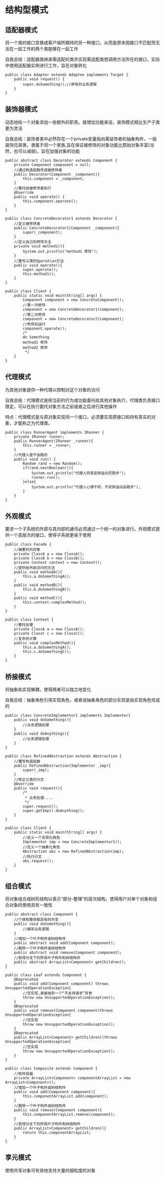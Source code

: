 # 结构型模式
## 适配器模式
将一个类的接口变换成客户端所期待的另一种接口，从而是原本因接口不匹配而无法在一起工作的两个类能够在一起工作

自我总结：适配器类继承需适配的类并实现需适配类想调用方法所在的接口，实际中使用适配器实例进行工作，旨在对象转化
```
public class Adapter extends Adaptee implements Target {
	public void request() {
		super.doSomething();//原有的业务逻辑
	}
}
```
## 装饰器模式
动态地给一个对象添加一些额外的职责。就增加功能来说，装饰模式相比生产子类更为灵活

自我总结：装饰者类中必然存在一个private变量指向需装饰者的抽象构件，一般装饰兄弟类，隶属于同一个家族,旨在保证被修饰的对象功能比原始对象丰富(当然，也可以减弱)，旨在加强对象的功能
```
public abstract class Decorator extends Component {
	private Component component = null;
	//通过构造函数传递被修饰者
	public Decorator(Component _component){
		this.component = _component;
	}
	//委托给被修饰者执行
	@Override
	public void operate() {
		this.component.operate();
	}
}
```
```
public class ConcreteDecorator1 extends Decorator {
	//定义被修饰者
	public ConcreteDecorator1(Component _component){
		super(_component);
	}
	//定义自己的修饰方法
	private void method1(){
		System.out.println("method1 修饰");
	}
	//重写父类的Operation方法
	public void operate(){
		super.operate();
		this.method1();
	}
}
```
```
public class Client {
	public static void main(String[] args) {
		Component component = new ConcreteComponent();
		//第一次修饰
		component = new ConcreteDecorator1(component);
		//第二次修饰
		component = new ConcreteDecorator2(component);
		//修饰后运行
		component.operate();
		/*
		do Something
		method1 修饰
		method2 修饰
		 */
	}
}
```
## 代理模式
为其他对象提供一种代理以控制对这个对象的访问

自我总结：代理模式是把当前的行为或功能委托给其他对象执行，代理类负责接口限定，可以在执行委托对象方法之前或者之后进行其他操作

特点：代理模式是与原对象实现同一个接口，必须要实现原接口和持有真实的对象，才能称之为代理类。
```
public class RunnerAgent implements IRunner {
	private IRunner runner;
	public RunnerAgent(IRunner _runner){
		this.runner = _runner;
	}
	//代理人是不会跑的
	public void run() {
		Random rand = new Random();
		if(rand.nextBoolean()){
			System.out.println("代理人同意安排运动员跑步");
			runner.run();
		}else{
			System.out.println("代理人心情不好，不安排运动品跑步");
		}
	}
}
```
## 外观模式
要求一个子系统的外部与其内部的通讯必须通过一个统一的对象进行。外观模式提供一个高层次的接口，使得子系统更易于使用
```
public class Facade {
	//被委托的对象
	private ClassA a = new ClassA();
	private ClassB b = new ClassB();
	private Context context = new Context();
	//提供给外部访问的方法
	public void methodA(){
		this.a.doSomethingA();
	}
	public void methodB(){
		this.b.doSomethingB();
	}
	public void methodC(){
		this.context.complexMethod();
	}
}
```
```
public class Context {
	//委托处理
	private ClassA a = new ClassA();
	private ClassC c = new ClassC();
	//复杂的计算
	public void complexMethod(){
		this.a.doSomethingA();
		this.c.doSomethingC();
	}
}
```
## 桥接模式
将抽象和实现解耦，使得两者可以独立地变化

自我总结：抽象角色引用实现角色，或者说抽象角色的部分实现是由实现角色完成的
```
public class ConcreteImplementor1 implements Implementor{
	public void doSomething(){
		//业务逻辑处理
	}
	public void doAnything(){
		//业务逻辑处理
	}
}
```
```
public class RefinedAbstraction extends Abstraction {
	//覆写构造函数
	public RefinedAbstraction(Implementor _imp){
		super(_imp);
	}
	//修正父类的行文
	@Override
	public void request(){
		/*
		 * 业务处理....
		 */
		super.request();
		super.getImp().doAnything();
	}
}
```
```
public class Client {
	public static void main(String[] args) {
		//定义一个实现化角色
		Implementor imp = new ConcreteImplementor1();
		//定义一个抽象化角色
		Abstraction abs = new RefinedAbstraction(imp);
		//执行行文
		abs.request();
	}
}
```
## 组合模式
将对象组合成树形结构以表示“部分-整理”的层次结构，使得用户对单个对象和组合对象的使用具有一致性
```
public abstract class Component {
	//个体和整体都具有的共享
	public void doSomething(){
		//编写业务逻辑
	}	
	//增加一个叶子构件或树枝构件
	public abstract void add(Component component);
	//删除一个叶子构件或树枝构件
	public abstract void remove(Component component);
	//获得分支下的所有叶子构件和树枝构件
	public abstract ArrayList<Component> getChildren();
}
```
```
public class Leaf extends Component {	
	@Deprecated
	public void add(Component component) throws UnsupportedOperationException{
		//空实现,直接抛弃一个“不支持请求”异常
		throw new UnsupportedOperationException();
	}
	@Deprecated
	public void remove(Component component)throws UnsupportedOperationException{
		//空实现
		throw new UnsupportedOperationException();
	}
	@Deprecated
	public ArrayList<Component> getChildren()throws UnsupportedOperationException{
		//空实现
		throw new UnsupportedOperationException();		
	}
}
```
```
public class Composite extends Component {
	//构件容器
	private ArrayList<Component> componentArrayList = new ArrayList<Component>();
	//增加一个叶子构件或树枝构件
	public void add(Component component){
		this.componentArrayList.add(component);
	}
	//删除一个叶子构件或树枝构件
	public void remove(Component component){
		this.componentArrayList.remove(component);
	}
	//获得分支下的所有叶子构件和树枝构件
	public ArrayList<Component> getChildren(){
		return this.componentArrayList;
	}
}
```
## 享元模式
使用共享对象可有效地支持大量的细粒度的对象
